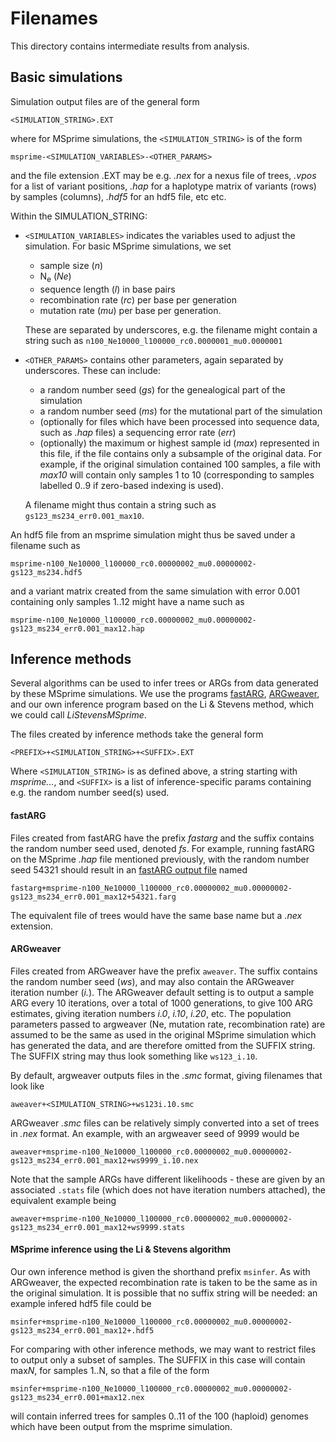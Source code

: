 # Filenames
This directory contains intermediate results from analysis. 
## Basic simulations

Simulation output files are of the general form

```
<SIMULATION_STRING>.EXT
```
where for MSprime simulations, the `<SIMULATION_STRING>` is of the form

```
msprime-<SIMULATION_VARIABLES>-<OTHER_PARAMS>
```

and the file extension .EXT may be e.g. *.nex* for a nexus file of trees, *.vpos* for a list of variant positions, *.hap* for a haplotype matrix of variants (rows) by samples (columns), *.hdf5* for an hdf5 file, etc etc.

Within the SIMULATION_STRING:

* `<SIMULATION_VARIABLES>` indicates the variables used to adjust the simulation. For basic MSprime simulations, we set 
	* sample size (*n*)
	* N<sub>e</sub> (*Ne*)
	* sequence length (*l*) in base pairs
	* recombination rate (*rc*) per base per generation
	* mutation rate (*mu*) per base per generation. 

	These are separated by underscores, e.g. the filename might contain a string such as
`n100_Ne10000_l100000_rc0.0000001_mu0.0000001`

* `<OTHER_PARAMS>` contains other parameters, again separated by underscores. These can include:
	* a random number seed (*gs*) for the genealogical part of the simulation 
	* a random number seed (*ms*) for the mutational part of the simulation
	* (optionally for files which have been processed into sequence data, such as *.hap* files) a sequencing error rate (*err*)
	* (optionally) the maximum or highest sample id (*max*) represented in this file, if the file contains only a subsample of the original data. For example, if the original simulation contained 100 samples, a file with *max10* will contain only samples 1 to 10 (corresponding to samples labelled 0..9 if zero-based indexing is used).

   A filename might thus contain a string such as `gs123_ms234_err0.001_max10`.

An hdf5 file from an msprime simulation might thus be saved under a filename such as

```
msprime-n100_Ne10000_l100000_rc0.00000002_mu0.00000002-gs123_ms234.hdf5
```

and a variant matrix created from the same simulation with error 0.001 containing only samples 1..12 might have a name such as

```
msprime-n100_Ne10000_l100000_rc0.00000002_mu0.00000002-gs123_ms234_err0.001_max12.hap
```
	
	
## Inference methods

Several algorithms can be used to infer trees or ARGs from data generated by these MSprime simulations. We use the programs [fastARG](https://github.com/lh3/fastARG), [ARGweaver](http://mdrasmus.github.io/argweaver/doc/), and our own inference program based on the Li & Stevens method, which we could call _LiStevensMSprime_. 

The files created by inference methods take the general form

```
<PREFIX>+<SIMULATION_STRING>+<SUFFIX>.EXT
```

Where `<SIMULATION_STRING>` is as defined above, a string starting with *msprime...*, and `<SUFFIX>` is a list of inference-specific params containing e.g. the random number seed(s) used.

#### fastARG

Files created from fastARG have the prefix *fastarg* and the suffix contains the random number seed used, denoted *fs*. For example, running fastARG on the MSprime *.hap* file mentioned previously, with the random number seed 54321 should result in an [fastARG output file](https://github.com/lh3/fastARG#output-format) named

```
fastarg+msprime-n100_Ne10000_l100000_rc0.00000002_mu0.00000002-gs123_ms234_err0.001_max12+54321.farg
```
The equivalent file of trees would have the same base name but a *.nex* extension.

#### ARGweaver

Files created from ARGweaver have the prefix `aweaver`. The suffix contains the random number seed (*ws*), and may also contain the ARGweaver iteration number (*i.*). The ARGweaver default setting is to output a sample ARG every 10 iterations, over a total of 1000 generations, to give 100 ARG estimates, giving iteration numbers *i.0*, *i.10*, *i.20*, etc. The population parameters passed to argweaver (Ne, mutation rate, recombination rate) are assumed to be the same as used in the original MSprime simulation which has generated the data, and are therefore omitted from the SUFFIX string. The SUFFIX string may thus look something like `ws123_i.10`.  

By default, argweaver outputs files in the *.smc* format, giving filenames that look like

`aweaver+<SIMULATION_STRING>+ws123i.10.smc`

ARGweaver *.smc* files can be relatively simply converted into a set of trees in *.nex* format. An example, with an argweaver seed of 9999 would be

```
aweaver+msprime-n100_Ne10000_l100000_rc0.00000002_mu0.00000002-gs123_ms234_err0.001_max12+ws9999_i.10.nex
```

Note that the sample ARGs have different likelihoods - these are given by an associated `.stats` file (which does not have iteration numbers attached), the equivalent example being

```
aweaver+msprime-n100_Ne10000_l100000_rc0.00000002_mu0.00000002-gs123_ms234_err0.001_max12+ws9999.stats
```


#### MSprime inference using the Li & Stevens algorithm

Our own inference method is given the shorthand prefix `msinfer`. As with ARGweaver, the expected recombination rate is taken to be the same as in the original simulation. It is possible that no suffix string will be needed: an example infered hdf5 file could be

```
msinfer+msprime-n100_Ne10000_l100000_rc0.00000002_mu0.00000002-gs123_ms234_err0.001_max12+.hdf5
```

For comparing with other inference methods, we may want to restrict files to output only a subset of samples. The SUFFIX in this case will contain max*N*, for samples 1..N, so that a file of the form

```
msinfer+msprime-n100_Ne10000_l100000_rc0.00000002_mu0.00000002-gs123_ms234_err0.001+max12.nex
```

will contain inferred trees for samples 0..11 of the 100 (haploid) genomes which have been output from the msprime simulation.